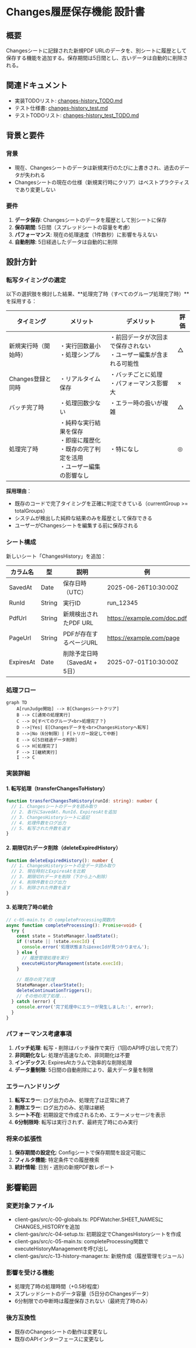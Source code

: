 # Changes履歴保存機能 設計書

## 概要
Changesシートに記録された新規PDF URLのデータを、別シートに履歴として保存する機能を追加する。保存期間は5日間とし、古いデータは自動的に削除される。

## 関連ドキュメント
- 実装TODOリスト: [changes-history_TODO.md](./changes-history_TODO.md)
- テスト仕様書: [changes-history_test.md](../test/changes-history/changes-history_test.md)
- テストTODOリスト: [changes-history_test_TODO.md](../test/changes-history/changes-history_test_TODO.md)

## 背景と要件
### 背景
- 現在、Changesシートのデータは新規実行のたびに上書きされ、過去のデータが失われる
- Changesシートの現在の仕様（新規実行時にクリア）はベストプラクティスであり変更しない

### 要件
1. **データ保存**: Changesシートのデータを履歴として別シートに保存
2. **保存期間**: 5日間（スプレッドシートの容量を考慮）
3. **パフォーマンス**: 現在の処理速度（1件数秒）に影響を与えない
4. **自動削除**: 5日経過したデータは自動的に削除

## 設計方針

### 転写タイミングの選定
以下の選択肢を検討した結果、**処理完了時（すべてのグループ処理完了時）**を採用する：

| タイミング | メリット | デメリット | 評価 |
|-----------|---------|-----------|------|
| 新規実行時（開始時） | ・実行回数最小<br>・処理シンプル | ・前回データが次回まで保存されない<br>・ユーザー編集が含まれる可能性 | △ |
| Changes登録と同時 | ・リアルタイム保存 | ・バッチごとに処理<br>・パフォーマンス影響大 | × |
| バッチ完了時 | ・処理回数少ない | ・エラー時の扱いが複雑 | △ |
| 処理完了時 | ・純粋な実行結果を保存<br>・即座に履歴化<br>・既存の完了判定を活用<br>・ユーザー編集の影響なし | ・特になし | ◎ |

**採用理由**：
- 既存のコードで完了タイミングを正確に判定できている（currentGroup >= totalGroups）
- システムが検出した純粋な結果のみを履歴として保存できる
- ユーザーがChangesシートを編集する前に保存される

### シート構成
新しいシート「ChangesHistory」を追加：

| カラム名 | 型 | 説明 | 例 |
|---------|---|------|-----|
| SavedAt | Date | 保存日時（UTC） | 2025-06-26T10:30:00Z |
| RunId | String | 実行ID | run_12345 |
| PdfUrl | String | 新規検出されたPDF URL | https://example.com/doc.pdf |
| PageUrl | String | PDFが存在するページURL | https://example.com/page |
| ExpiresAt | Date | 削除予定日時（SavedAt + 5日） | 2025-07-01T10:30:00Z |

### 処理フロー

```mermaid
graph TD
    A[runJudge開始] --> B[Changesシートクリア]
    B --> C[通常の処理実行]
    C --> D{すべてのグループ<br>処理完了？}
    D -->|Yes| E[Changesデータを<br>ChangesHistoryへ転写]
    D -->|No（6分制限）| F[トリガー設定して中断]
    E --> G[5日経過データ削除]
    G --> H[処理完了]
    F --> I[継続実行]
    I --> C
```

### 実装詳細

#### 1. 転写処理（transferChangesToHistory）
```typescript
function transferChangesToHistory(runId: string): number {
  // 1. Changesシートのデータを読み取り
  // 2. 各行にSavedAt、RunId、ExpiresAtを追加
  // 3. ChangesHistoryシートに追記
  // 4. 処理件数をログ出力
  // 5. 転写された件数を返す
}
```

#### 2. 期限切れデータ削除（deleteExpiredHistory）
```typescript
function deleteExpiredHistory(): number {
  // 1. ChangesHistoryシートの全データ読み取り
  // 2. 現在時刻とExpiresAtを比較
  // 3. 期限切れデータを削除（下から上へ削除）
  // 4. 削除件数をログ出力
  // 5. 削除された件数を返す
}
```

#### 3. 処理完了時の統合
```typescript
// c-05-main.ts の completeProcessing関数内
async function completeProcessing(): Promise<void> {
  try {
    const state = StateManager.loadState();
    if (!state || !state.execId) {
      console.error('処理状態またはexecIdが見つかりません');
    } else {
      // 履歴管理処理を実行
      executeHistoryManagement(state.execId);
    }
    
    // 既存の完了処理
    StateManager.clearState();
    deleteContinuationTriggers();
    // その他の完了処理...
  } catch (error) {
    console.error('完了処理中にエラーが発生しました:', error);
  }
}
```

### パフォーマンス考慮事項

1. **バッチ処理**: 転写・削除はバッチ操作で実行（1回のAPI呼び出しで完了）
2. **非同期化なし**: 処理が高速なため、非同期化は不要
3. **インデックス**: ExpiresAtカラムで効率的な削除処理
4. **データ量制限**: 5日間の自動削除により、最大データ量を制限

### エラーハンドリング

1. **転写エラー**: ログ出力のみ、処理完了は正常に終了
2. **削除エラー**: ログ出力のみ、処理は継続
3. **シート不在**: 初期設定で作成されるため、エラーメッセージを表示
4. **6分制限時**: 転写は実行されず、最終完了時にのみ実行

### 将来の拡張性

1. **保存期間の設定化**: Configシートで保存期間を設定可能に
2. **フィルタ機能**: 特定条件での履歴検索
3. **統計情報**: 日別・週別の新規PDF数レポート

## 影響範囲

### 変更対象ファイル
- client-gas/src/c-00-globals.ts: PDFWatcher.SHEET_NAMESにCHANGES_HISTORYを追加
- client-gas/src/c-04-setup.ts: 初期設定でChangesHistoryシートを作成
- client-gas/src/c-05-main.ts: completeProcessing関数でexecuteHistoryManagementを呼び出し
- client-gas/src/c-13-history-manager.ts: 新規作成（履歴管理モジュール）

### 影響を受ける機能
- 処理完了時の処理時間（+0.5秒程度）
- スプレッドシートのデータ容量（5日分のChangesデータ）
- 6分制限での中断時は履歴保存されない（最終完了時のみ）

### 後方互換性
- 既存のChangesシートの動作は変更なし
- 既存のAPIインターフェースに変更なし